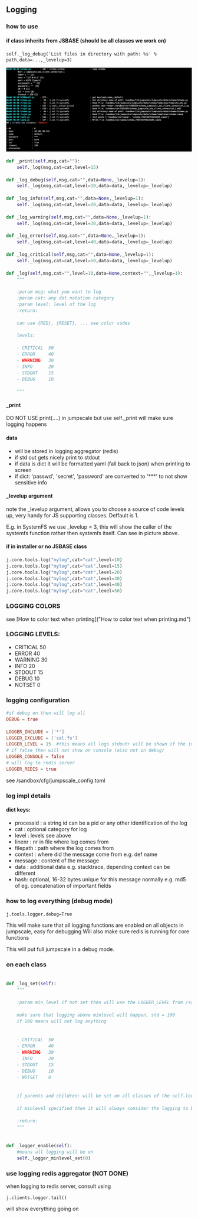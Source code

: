 ## Logging

### how to use

#### if class inherits from JSBASE (should be all classes we work on)

```
self._log_debug('List files in directory with path: %s' % path,data=...,_levelup=3)
```

![](images/log_example.png)

```python
def _print(self,msg,cat=""):
    self._log(msg,cat=cat,level=15)

def _log_debug(self,msg,cat="",data=None,_levelup=1):
    self._log(msg,cat=cat,level=10,data=data,_levelup=_levelup)

def _log_info(self,msg,cat="",data=None,_levelup=1):
    self._log(msg,cat=cat,level=20,data=data,_levelup=_levelup)

def _log_warning(self,msg,cat="",data=None,_levelup=1):
    self._log(msg,cat=cat,level=30,data=data,_levelup=_levelup)

def _log_error(self,msg,cat="",data=None,_levelup=1):
    self._log(msg,cat=cat,level=40,data=data,_levelup=_levelup)

def _log_critical(self,msg,cat="",data=None,_levelup=1):
    self._log(msg,cat=cat,level=50,data=data,_levelup=_levelup)

def _log(self,msg,cat="",level=10,data=None,context="",_levelup=1):
    """

    :param msg: what you want to log
    :param cat: any dot notation category
    :param level: level of the log
    :return:

    can use {RED}, {RESET}, ... see color codes

    levels:

    - CRITICAL 	50
    - ERROR 	40
    - WARNING 	30
    - INFO 	    20
    - STDOUT 	15
    - DEBUG 	10

    """
```

#### _print

DO NOT USE print(....) in jumpscale but use self._print
will make sure logging happens

#### data

- will be stored in logging aggregator (redis)
- if std out gets nicely print to stdout
- if data is dict it will be formatted yaml (fall back to json) when printing to screen
- if dict: 'passwd', 'secret', 'password' are converted to '***' to not show sensitive info

#### _levelup argument

note the _levelup argument, allows you to choose a source of code levels up, very handy for JS supporting classes. Deffault is 1.

E.g. in SystemFS we use _levelup = 3, this will show the caller of the systemfs function rather then systemfs itself. Can see in picture above.


#### if in installer or no JSBASE class

```python
j.core.tools.log("mylog",cat="cat",level=10)
j.core.tools.log("mylog",cat="cat",level=15)
j.core.tools.log("mylog",cat="cat",level=20)
j.core.tools.log("mylog",cat="cat",level=30)
j.core.tools.log("mylog",cat="cat",level=40)
j.core.tools.log("mylog",cat="cat",level=50)
```

### LOGGING COLORS

see [How to color text when printing]("How to color text when printing.md")


### LOGGING LEVELS:

- CRITICAL 	50
- ERROR 	40
- WARNING 	30
- INFO 	    20
- STDOUT 	15
- DEBUG 	10
- NOTSET 	0


### logging configuration

```toml
#if debug on then will log all
DEBUG = true

LOGGER_INCLUDE = ['*']
LOGGER_EXCLUDE = ['sal.fs']
LOGGER_LEVEL = 15  #this means all logs stdout+ will be shown if the include is there as well ofcourse
# if false then will not show on console (also not in debug)
LOGGER_CONSOLE = false 
# will log to redis server
LOGGER_REDIS = true
```

see /sandbox/cfg/jumpscale_config.toml

### log impl details

#### dict keys:

- processid : a string id can be a pid or any other identification of the log
- cat   : optional category for log
- level : levels see above
- linenr : nr in file where log comes from
- filepath : path where the log comes from
- context : where did the message come from e.g. def name
- message : content of the message
- data : additional data e.g. stacktrace, depending context can be different
- hash: optional, 16-32 bytes unique for this message normally e.g. md5 of eg. concatenation of important fields


### how to log everything (debug mode)

```j.tools.logger.debug=True```

This will make sure that all logging functions are enabled on all objects in jumpscale, easy for debugging
Will also make sure redis is running for core functions

This will put full jumpscale in a debug mode.

### on each class

```python

def _log_set(self):
    """

    :param min_level if not set then will use the LOGGER_LEVEL from /sandbox/cfg/jumpscale_config.toml

    make sure that logging above minlevel will happen, std = 100
    if 100 means will not log anything


    - CRITICAL 	50
    - ERROR 	40
    - WARNING 	30
    - INFO 	    20
    - STDOUT 	15
    - DEBUG 	10
    - NOTSET 	0


    if parents and children: will be set on all classes of the self.location e.g. j.clients.ssh (children, ...)

    if minlevel specified then it will always consider the logging to be enabled

    :return:
    """


def _logger_enable(self):
    #means all logging will be on
    self._logger_minlevel_set(0)

```

### use logging redis aggregator (NOT DONE)

when logging to redis server, consult using

```
j.clients.logger.tail()
```

will show everything going on

